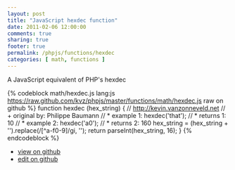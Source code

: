 ```yaml
---
layout: post
title: "JavaScript hexdec function"
date: 2011-02-06 12:00:00
comments: true
sharing: true
footer: true
permalink: /phpjs/functions/hexdec
categories: [ math, functions ]
---
```

A JavaScript equivalent of PHP's hexdec
<!-- more -->
{% codeblock math/hexdec.js lang:js https://raw.github.com/kvz/phpjs/master/functions/math/hexdec.js raw on github %}
function hexdec (hex_string) {
    // http://kevin.vanzonneveld.net
    // +   original by: Philippe Baumann
    // *     example 1: hexdec('that');
    // *     returns 1: 10
    // *     example 2: hexdec('a0');
    // *     returns 2: 160
    hex_string = (hex_string + '').replace(/[^a-f0-9]/gi, '');
    return parseInt(hex_string, 16);
}
{% endcodeblock %}
<ul>
 <li><a href="https://github.com/kvz/phpjs/blob/master/functions/math/hexdec.js">view on github</a></li>
 <li><a href="https://github.com/kvz/phpjs/edit/master/functions/math/hexdec.js">edit on github</a></li>
</ul>
